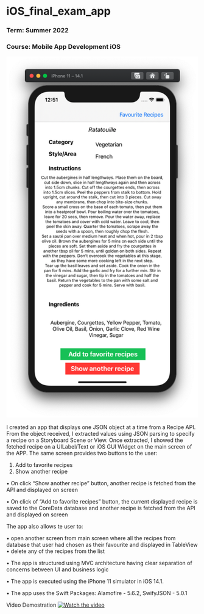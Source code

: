 # iOS_final_exam_app
### Term: Summer 2022
### Course: Mobile App Development iOS

![Home / landing page of the app](https://github.com/dderich/iOS_final_exam_app/blob/master/Screenshots/Screen%20-%20Start.png)


I created an app that displays one JSON object at a time from a Recipe API.
From the object received, I extracted values using JSON parsing to specify a recipe on a Storyboard Scene or View.
Once extracted, I showed the fetched recipe on a UILabel/Text or iOS GUI Widget on the main screen of the APP.
The same screen provides two buttons to the user: 
1) Add to favorite recipes
2) Show another recipe

• On click “Show another recipe” button, another recipe is fetched from the API and displayed on screen

• On click of “Add to favorite recipes” button, the current displayed recipe is saved to the CoreData database and another recipe is fetched from the API and displayed on screen

The app also allows te user to:

• open another screen from main screen where all the recipes from database that user had chosen as their favourite and displayed in TableView
• delete any of the recipes from the list

• The app is structured using MVC architecture having clear separation of concerns between UI and business logic

• The app is executed using the iPhone 11 simulator in iOS 14.1.

• The app uses the Swift Packages: Alamofire - 5.6.2, SwifyJSON - 5.0.1

Video Demostration
[![Watch the video](https://i.imgur.com/vKb2F1B.png)](https://github.com/dderich/iOS_final_exam_app/blob/master/iOS_final_exam_app_recording.mov?raw=true)
